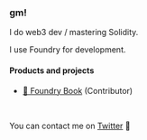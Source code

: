 ### gm!

I do web3 dev / mastering Solidity.

I use Foundry for development.

#### Products and projects
- [📖 Foundry Book](https://onbjerg.github.io/foundry-book/) (Contributor)

<br>

You can contact me on [Twitter](https://twitter.com/ZeroEkkusu00x) 🌸

<!--
**ZeroEkkusu/ZeroEkkusu** is a ✨ _special_ ✨ repository because its `README.md` (this file) appears on your GitHub profile.

Here are some ideas to get you started:

- 🔭 I’m currently working on ...
- 🌱 I’m currently learning ...
- 👯 I’m looking to collaborate on ...
- 🤔 I’m looking for help with ...
- 💬 Ask me about ...
- 📫 How to reach me: ...
- 😄 Pronouns: ...
- ⚡ Fun fact: ...
-->
